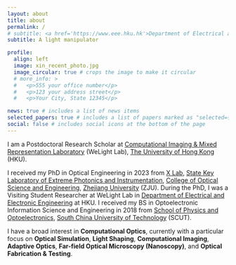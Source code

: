 ```yaml
---
layout: about
title: about
permalink: /
# subtitle: <a href='https://www.eee.hku.hk'>Department of Electrical and Electronic Engineering</a>.
subtitle: A light manipulator

profile:
  align: left
  image: xin_recent_photo.jpg
  image_circular: true # crops the image to make it circular
  # more_info: >
  #   <p>555 your office number</p>
  #   <p>123 your address street</p>
  #   <p>Your City, State 12345</p>

news: true # includes a list of news items
selected_papers: true # includes a list of papers marked as "selected={true}"
social: false # includes social icons at the bottom of the page
---
```


I am a Postdoctoral Research Scholar at [Computational Imaging & Mixed Representation Laboratory](https://hku.welight.fun) (WeLight Lab), [The University of Hong Kong](https://www.hku.hk) (HKU).

I received my PhD in Optical Engineering in 2023 from [X Lab](https://www.haoxiang.ac.cn), [State Key Laboratory of Extreme Photonics and Instrumentation](http://www.moi-lab.zju.edu.cn/?lang=en), [College of Optical Science and Engineering](http://opt.zju.edu.cn/opten), [Zhejiang University](https://www.zju.edu.cn/english) (ZJU). During the PhD, I was a Visiting Student Researcher at WeLight Lab in [Department of Electrical and Electronic Engineering](https://www.eee.hku.hk) at HKU. I received my BS in Optoelectronic Information Science and Engineering in 2018 from [School of Physics and Optoelectronics](https://www2.scut.edu.cn/physics/), [South China University of Technology](https://www.scut.edu.cn/en) (SCUT).

I have a broad interest in **Computational Optics**, currently with a particular focus on **Optical Simulation**, **Light Shaping**, **Computational Imaging**, **Adaptive Optics**, **Far-field Optical Microscopy (Nanoscopy)**, and **Optical Fabrication & Testing**.